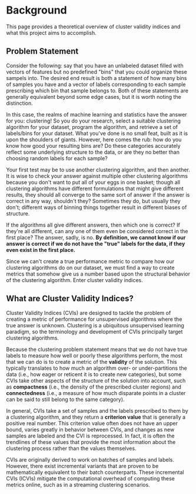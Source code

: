 # Background

This page provides a theoretical overview of cluster validity indices and what this project aims to accomplish.

## Problem Statement

Consider the following: say that you have an unlabeled dataset filled with vectors of features but no predefined "bins" that you could organize these sampels into.
The desired end result is both a statement of how many bins of samples you have and a vector of labels corresponding to each sample prescribing which bin that sample belongs to.
Both of these statements are generally equivalent beyond some edge cases, but it is worth noting the distinction.

In this case, the realms of machine learning and statistics have the answer for you: clustering!
So you do your research, select a suitable clustering algorithm for your dataset, program the algorithm, and retrieve a set of labels/bins for your dataset.
What you've done is no small feat, built as it is upon the shoulders of giants.
However, here comes the rub: how do you know how good your resulting bins are?
Do these categories accurately reflect some underlying structure to the data, or are they no better than choosing random labels for each sample?

Your first test may be to use another clustering algorithm, and then another.
It is wise to check your answer against multiple other clustering algorithms because you don't want to put all of your eggs in one basket; though all clustering algorithms have different formulations that might give different results, they should all converge to the same sort of answer if the answer is correct in any way, shouldn't they?
Sometimes they do, but usually they don't; different ways of binning things together result in different biases of structure.

If the algorithms all give different answers, then which one is correct?
If they're all different, can any one of them even be considered correct in the first place?
The answer, sadly, is no.
**By definition, we cannot know if our answer is correct if we do not have the "true" labels for the data, if they even exist in the first place.**

Since we can't create a true performance metric to compare how our clustering algorithms do on our dataset, we must find a way to create metrics that somehow give us a number based upon the structural behavior of the clustering algorithm.
Enter cluster validity indices.

## What are Cluster Validity Indices?

Cluster Validity Indices (CVIs) are designed to tackle the problem of creating a metric of performance for unsupervised algorithms where the true answer is unknown.
Clustering is a ubiquitous unsupervised learning paradigm, so the terminology and development of CVIs principally target clustering algorithms.

Because the clustering problem statement means that we do not have true labels to measure how well or poorly these algorithms perform, the most that we can do is to create a metric of the **validity** of the solution.
This typically translates to how much an algorithm over- or under-partitions the data (i.e., how eager or reticent it is to create new categories), but some CVIs take other aspects of the structure of the solution into account, such as **compactness** (i.e., the density of the prescribed cluster regions) and **connectedness** (i.e., a measure of how much disparate points in a cluster can be said to still belong to the same category).

In general, CVIs take a set of samples and the labels prescribed to them by a clustering algorithm, and they return a **criterion value** that is generally a positive real number.
This criterion value often does not have an upper bound, varies greatly in behavior between CVIs, and changes as new samples are labeled and the CVI is reprocessed.
In fact, it is often the trendlines of these values that provide the most information about the clustering process rather than the values themselves.

CVIs are originally derived to work on batches of samples and labels.
However, there exist incremental variants that are proven to be mathematically equivalent to their batch counterparts.
These incremental CVIs (ICVIs) mitigate the computational overhead of computing these metrics online, such as in a streaming clustering scenarios.
